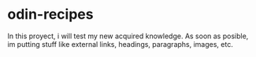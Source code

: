 # odin-recipes

In this proyect, i will test my new acquired knowledge. As
soon as posible, im putting stuff like external links, headings,
paragraphs, images, etc.